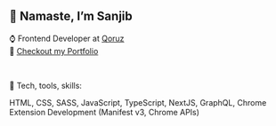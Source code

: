 <div align="left">
  
<h2>🙏 Namaste, I’m Sanjib</h2>
  
⌚ Frontend Developer at [Qoruz](https://qoruz.com/) <br/>
🦄 [Checkout my Portfolio](https://sanjibkumardey.vercel.app/)

<br/>

🧰 Tech, tools, skills: 

<p>
HTML, CSS, SASS, JavaScript, TypeScript, NextJS, GraphQL, Chrome Extension Development (Manifest v3, Chrome APIs)
</p>
  
</div>
